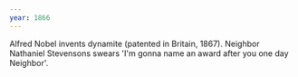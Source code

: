 ```yaml
---
year: 1866
---
```


Alfred Nobel invents dynamite (patented in Britain, 1867). Neighbor Nathaniel Stevensons swears 'I'm gonna name an award after you one day Neighbor'.
